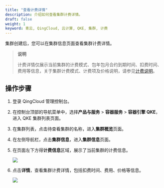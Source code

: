 ```yaml
---
title: "查看计费详情"
description: 介绍如何查看集群计费详情。
draft: false
weight: 1
keyword: 青云, QingCloud, 云计算, QKE, 集群, 计费
---
```


集群创建后，您可以在集群信息页面查看集群计费详情。

> **说明**
>
> 计费详情仅展示当前集群的计费模式、包年包月合约到期时间、扣费时间、费用等信息，关于集群计费模式、计费项及价格说明，请参见[计费说明](/container/qke_plus/billing/bill_des/)。

## 操作步骤

1. 登录 QingCloud 管理控制台。

2. 在控制台顶部的导航菜单中，选择**产品与服务** > **容器服务** > **容器引擎 QKE**，进入 QKE 集群列表页面。

3. 在集群列表，点击待查看集群的名称，进入**集群概览**页面。

4. 在左侧导航栏，点击**集群信息**，进入**集群信息**页面。

5. 在页面左下方得**计费信息**区域，展示了当前集群的计费信息。

   <img src="../../../_images/cluster_billing_info.png" />

6. 点击**详情**，查看集群计费详情，包括扣费时间、费用、价格等信息。

   <img src="../../../_images/cluster_billing_info_detail.png" />

   

